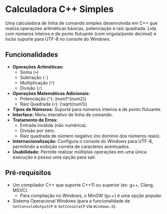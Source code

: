 # Calculadora C++ Simples

Uma calculadora de linha de comando simples desenvolvida em C++ que realiza operações aritméticas básicas, potenciação e raiz quadrada. Lida com números inteiros e de ponto flutuante (com vírgula/ponto decimal) e inclui suporte para UTF-8 no console do Windows.

## Funcionalidades

*   **Operações Aritméticas:**
    *   Soma (`+`)
    *   Subtração (`-`)
    *   Multiplicação (`*`)
    *   Divisão (`/`)
*   **Operações Matemáticas Adicionais:**
    *   Potenciação (`^`): \(num1^{num2}\)
    *   Raiz Quadrada (`r`): \(\sqrt{num1}\)
*   **Tipos de Números:** Suporte para números inteiros e de ponto flutuante.
*   **Interface:** Menu interativo de linha de comando.
*   **Tratamento de Erros:**
    *   Entrada inválida (não numérica).
    *   Divisão por zero.
    *   Raiz quadrada de número negativo (no domínio dos números reais).
*   **Internacionalização:** Configura o console do Windows para UTF-8, permitindo a exibição correta de caracteres acentuados.
*   **Usabilidade:** Permite realizar múltiplas operações em uma única execução e possui uma opção para sair.

## Pré-requisitos

*   Um compilador C++ que suporte C++11 ou superior (ex: g++, Clang, MSVC).
    *   Para compilação no Windows, o MinGW (g++) é uma opção popular.
*   Sistema Operacional Windows (para a funcionalidade de `SetConsoleOutputCP` e `SetConsoleCP` via `Windows.h`).
